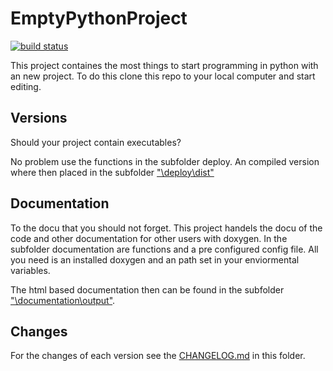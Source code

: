 # EmptyPythonProject

[![build status](https://gitlab.ecklebe.de/open-source/python/EmptyPythonProject/badges/master/build.svg)](https://gitlab.ecklebe.de/open-source/python/EmptyPythonProject/commits/master)

This project containes the most things to start programming in python with an new project. To do this clone this repo to your local computer and start editing.

## Versions
Should your project contain executables?

No problem use the functions in the subfolder deploy. 
An compiled version where then placed in the subfolder ["\deploy\dist"][RELEASES]

## Documentation
To the docu that you should not forget. This project handels the docu of the code and other documentation for other users with doxygen. In the subfolder documentation are functions and a pre configured config file. All you need is an installed doxygen and an path set in your enviormental variables.

The html based documentation then can be found in the subfolder ["\documentation\output"][DOCU].

## Changes
For the changes of each version see the [CHANGELOG.md][CHANGELOG] in this folder.

[CHANGELOG]: ./CHANGELOG.md
[RELEASES]: ./deploy/dist
[DOCU]: ./documentation/output